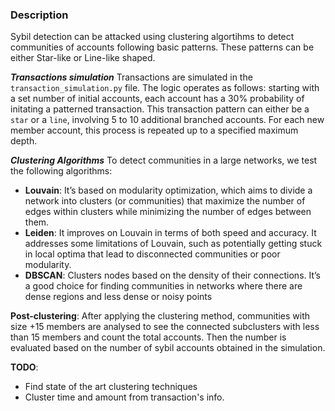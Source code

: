 ### Description

Sybil detection can be attacked using clustering algortihms to detect communities of accounts following basic patterns. These patterns can be either Star-like or Line-like shaped.

**_Transactions simulation_**
Transactions are simulated in the `transaction_simulation.py` file. The logic operates as follows: starting with a set number of initial accounts, each account has a 30% probability of initating a patterned transaction. This transaction pattern can either be a `star` or a `line`, involving 5 to 10 additional branched accounts. For each new member account, this process is repeated up to a specified maximum depth.

**_Clustering Algorithms_**
To detect communities in a large networks, we test the following algorithms:

- **Louvain**: It’s based on modularity optimization, which aims to divide a network into clusters (or communities) that maximize the number of edges within clusters while minimizing the number of edges between them.
- **Leiden**: It improves on Louvain in terms of both speed and accuracy. It addresses some limitations of Louvain, such as potentially getting stuck in local optima that lead to disconnected communities or poor modularity.
- **DBSCAN**: Clusters nodes based on the density of their connections. It’s a good choice for finding communities in networks where there are dense regions and less dense or noisy points

**Post-clustering**: After applying the clustering method, communities with size +15 members are analysed to see the connected subclusters with less than 15 members and count the total accounts. Then the number is evaluated based on the number of sybil accounts obtained in the simulation.

**TODO**: 
- Find state of the art clustering techniques
- Cluster time and amount from transaction's info.
